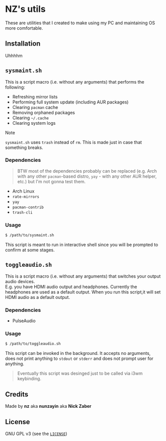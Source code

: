 # NZ's utils

These are utilities that I created to make using my PC and maintaining OS more
comfortable.

## Installation

Uhhhhm

## `sysmaint.sh`

This is a script macro (i.e. without any arguments) that performs the
following:
- Refreshing mirror lists
- Performing full system update (including AUR packages)
- Clearing `pacman` cache
- Removing orphaned packages
- Clearing `~/.cache`
- Clearing system logs

> [!NOTE]
> `sysmaint.sh` uses `trash` instead of `rm`. This is made just in case that
> something breaks.

### Dependencies

> BTW most of the dependencies probably can be replaced (e.g. Arch with any
> other `pacman`-based distro, `yay` - with any other AUR helper, etc.) but I'm
> not gonna test them.

- Arch Linux
- `rate-mirrors`
- `yay`
- `pacman-contrib`
- `trash-cli`

### Usage

```bash
$ /path/to/sysmaint.sh
```

This script is meant to run in interactive shell since you will be prompted to
confirm at some stages.

## `toggleaudio.sh`

This is a script macro (i.e. without any arguments) that switches your output
audio devices.\
E.g. you have HDMI audio output and headphones. Currently the headphones are
used as a default output. When you run this script,it will set HDMI audio as
a default output.

### Dependencies

- PulseAudio

### Usage

```bash
$ /path/to/toggleaudio.sh
```

This script can be invoked in the background. It accepts no arguments, does not
print anything to `stdout` or `stderr` and does not prompt user for anything.

> Eventually this script was desinged just to be called via i3wm keybinding.

## Credits
Made by **nz** aka **nunzayin** aka **Nick Zaber**

## License
GNU GPL v3 (see the [`LICENSE`](./LICENSE))
